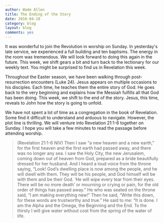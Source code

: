 ```yaml
---
author: Wade Allen
title: The Ending of the Story
date: 2016-04-18
category: blog
layout: blog
comments: yes
---
```

 
It was wonderful to join the Revolution in worship on Sunday. In yesterday's late service, we experienced a full building and ten baptisms. The energy in the room was tremendous. We will look forward to doing this again in the future. This week, we shift gears a bit and turn back to the lectionary for our weekly text. You might be surprised to find us in Revelation this week. 
 
Throughout the Easter season, we have been walking through post-resurrection encounters (Luke 24). Jesus appears on multiple occasions to his disciples. Each time, he teaches them the entire story of God. He goes back to the very beginning and explains how the Messiah fulfills all that God has been doing. This week, we shift to the end of the story. Jesus, this time, reveals to John how the story is going to unfold. 

We have not spent a lot of time as a congregation in the book of Revelation. Some find it difficult to understand and arduous to navigate. However, the plot line is thrilling. We will venture into Revelation 21:1-6 together on Sunday. I hope you will take a few minutes to read the passage before attending worship. 

>(Revelation 21:1-6 NIV) Then I saw “a new heaven and a new earth,” for the first heaven and the first earth had passed away, and there was no longer any sea. I saw the Holy City, the new Jerusalem, coming down out of heaven from God, prepared as a bride beautifully dressed for her husband. And I heard a loud voice from the throne saying, “Look! God’s dwelling place is now among the people, and he will dwell with them. They will be his people, and God himself will be with them and be their God. ‘He will wipe every tear from their eyes. There will be no more death’ or mourning or crying or pain, for the old order of things has passed away.” He who was seated on the throne said, “I am making everything new!” Then he said, “Write this down, for these words are trustworthy and true.” He said to me: “It is done. I am the Alpha and the Omega, the Beginning and the End. To the thirsty I will give water without cost from the spring of the water of life.
